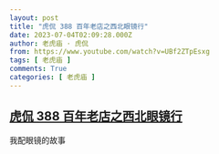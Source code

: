 ```yaml
---
layout: post
title: "虎侃 388 百年老店之西北眼镜行"
date: 2023-07-04T02:09:28.000Z
author: 老虎庙 · 虎侃
from: https://www.youtube.com/watch?v=UBf2ZTpEsxg
tags: [ 老虎庙 ]
comments: True
categories: [ 老虎庙 ]
---
```

<!--1688436568000-->
[虎侃 388 百年老店之西北眼镜行](https://www.youtube.com/watch?v=UBf2ZTpEsxg)
------

<div>
我配眼镜的故事
</div>

